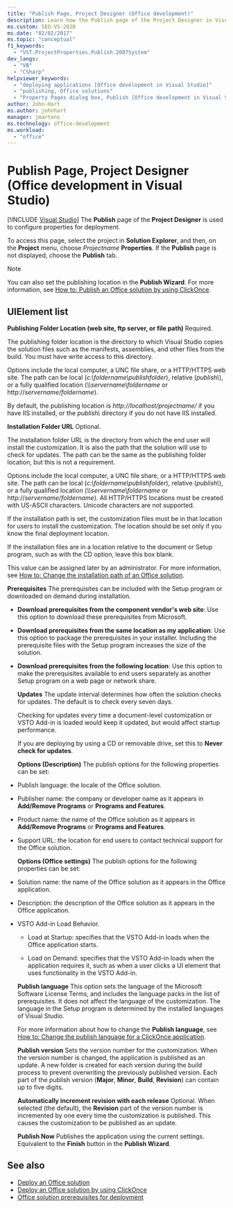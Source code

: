 ```yaml
---
title: "Publish Page, Project Designer (Office development)"
description: Learn how the Publish page of the Project Designer in Visual Studio is used to configure properties for deployment.
ms.custom: SEO-VS-2020
ms.date: "02/02/2017"
ms.topic: "conceptual"
f1_keywords:
  - "VST.ProjectProperties.Publish.2007System"
dev_langs:
  - "VB"
  - "CSharp"
helpviewer_keywords:
  - "deploying applications [Office development in Visual Studio]"
  - "publishing, Office solutions"
  - "Property Pages dialog box, Publish [Office development in Visual Studio]"
author: John-Hart
ms.author: johnhart
manager: jmartens
ms.technology: office-development
ms.workload:
  - "office"
---
```

# Publish Page, Project Designer (Office development in Visual Studio)

 [!INCLUDE [Visual Studio](~/includes/applies-to-version/vs-not-mac.md)]
  The **Publish** page of the **Project Designer** is used to configure properties for deployment.

 To access this page, select the project in **Solution Explorer**, and then, on the **Project** menu, choose *Projectname* **Properties**. If the **Publish** page is not displayed, choose the **Publish** tab.

> [!NOTE]
> You can also set the publishing location in the **Publish Wizard**. For more information, see [How to: Publish an Office solution by using ClickOnce](/previous-versions/bb386095(v=vs.110)).

## UIElement list
 **Publishing Folder Location (web site, ftp server, or file path)**
 Required.

 The publishing folder location is the directory to which Visual Studio copies the solution files such as the manifests, assemblies, and other files from the build. You must have write access to this directory.

 Options include the local computer, a UNC file share, or a HTTP/HTTPS web site. The path can be local (*c:\foldername\publishfolder*), relative (*publish\\*), or a fully qualified location (*\\\servername\foldername* or http://<em>servername/foldername</em>).

 By default, the publishing location is *http://localhost/projectname/* if you have IIS installed, or the *publish\\* directory if you do not have IIS installed.

 **Installation Folder URL**
 Optional.

 The installation folder URL is the directory from which the end user will install the customization. It is also the path that the solution will use to check for updates. The path can be the same as the publishing folder location, but this is not a requirement.

 Options include the local computer, a UNC file share, or a HTTP/HTTPS web site. The path can be local (*c:\foldername\publishfolder*), relative (*publish\\*), or a fully qualified location (*\\\servername\foldername* or http://<em>servername/foldername</em>). All HTTP/HTTPS locations must be created with US-ASCII characters. Unicode characters are not supported.

 If the installation path is set, the customization files must be in that location for users to install the customization. The location should be set only if you know the final deployment location.

 If the installation files are in a location relative to the document or Setup program, such as with the CD option, leave this box blank.

 This value can be assigned later by an administrator. For more information, see [How to: Change the installation path of an Office solution](/previous-versions/bb608626(v=vs.110)).

 **Prerequisites**
 The prerequisites can be included with the Setup program or downloaded on demand during installation.

- **Download prerequisites from the component vendor's web site**: Use this option to download these prerequisites from Microsoft.

- **Download prerequisites from the same location as my application**: Use this option to package the prerequisites in your installer. Including the prerequisite files with the Setup program increases the size of the solution.

- **Download prerequisites from the following location**: Use this option to make the prerequisites available to end users separately as another Setup program on a web page or network share.

  **Updates**
  The update interval determines how often the solution checks for updates. The default is to check every seven days.

  Checking for updates every time a document-level customization or VSTO Add-in is loaded would keep it updated, but would affect startup performance.

  If you are deploying by using a CD or removable drive, set this to **Never check for updates**.

  **Options (Description)**
  The publish options for the following properties can be set:

- Publish language: the locale of the Office solution.

- Publisher name: the company or developer name as it appears in **Add/Remove Programs** or **Programs and Features**.

- Product name: the name of the Office solution as it appears in **Add/Remove Programs** or **Programs and Features**.

- Support URL: the location for end users to contact technical support for the Office solution.

  **Options (Office settings)**
  The publish options for the following properties can be set:

- Solution name: the name of the Office solution as it appears in the Office application.

- Description: the description of the Office solution as it appears in the Office application.

- VSTO Add-in Load Behavior.

  - Load at Startup: specifies that the VSTO Add-in loads when the Office application starts.

  - Load on Demand: specifies that the VSTO Add-in loads when the application requires it, such as when a user clicks a UI element that uses functionality in the VSTO Add-in.

  **Publish language**
  This option sets the language of the Microsoft Software License Terms, and includes the language packs in the list of prerequisites. It does not affect the language of the customization. The language in the Setup program is determined by the installed languages of Visual Studio.

  For more information about how to change the **Publish language**, see [How to: Change the publish language for a ClickOnce application](../deployment/how-to-change-the-publish-language-for-a-clickonce-application.md).

  **Publish version**
  Sets the version number for the customization. When the version number is changed, the application is published as an update. A new folder is created for each version during the build process to prevent overwriting the previously published version. Each part of the publish version (**Major**, **Minor**, **Build**, **Revision**) can contain up to five digits.

  **Automatically increment revision with each release**
  Optional. When selected (the default), the **Revision** part of the version number is incremented by one every time the customization is published. This causes the customization to be published as an update.

  **Publish Now**
  Publishes the application using the current settings. Equivalent to the **Finish** button in the **Publish Wizard**.

## See also

- [Deploy an Office solution](../vsto/deploying-an-office-solution.md)
- [Deploy an Office solution by using ClickOnce](../vsto/deploying-an-office-solution-by-using-clickonce.md)
- [Office solution prerequisites for deployment](/previous-versions/bb608617(v=vs.110))
